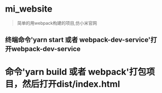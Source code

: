 # mi_website

> 简单的用webpack构建的项目,仿小米官网

## 终端命令'yarn start 或者 webpack-dev-service'打开webpack-dev-service
# 命令'yarn build 或者 webpack'打包项目，然后打开dist/index.html
